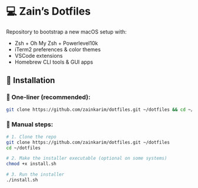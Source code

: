 # 💻 Zain’s Dotfiles

Repository to bootstrap a new macOS setup with:
- Zsh + Oh My Zsh + Powerlevel10k
- iTerm2 preferences & color themes
- VSCode extensions
- Homebrew CLI tools & GUI apps

## 🚀 Installation

### 🧪 One-liner (recommended):

```bash
git clone https://github.com/zainkarim/dotfiles.git ~/dotfiles && cd ~/dotfiles && chmod +x install.sh && ./install.sh
```

### 🧭 Manual steps:

```bash
# 1. Clone the repo
git clone https://github.com/zainkarim/dotfiles.git ~/dotfiles
cd ~/dotfiles

# 2. Make the installer executable (optional on some systems)
chmod +x install.sh

# 3. Run the installer
./install.sh
```
